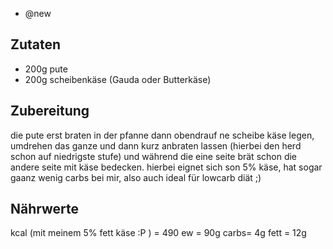 - @new

## Zutaten
- 200g pute
- 200g scheibenkäse (Gauda oder Butterkäse)

## Zubereitung
die pute erst braten in der pfanne
dann obendrauf ne scheibe käse legen, umdrehen das ganze und dann kurz anbraten lassen (hierbei den herd schon auf niedrigste stufe) und während die eine seite brät schon die andere seite mit käse bedecken.
hierbei eignet sich son 5% käse, hat sogar gaanz wenig carbs bei mir, also auch ideal für lowcarb diät ;)

## Nährwerte
kcal (mit meinem 5% fett käse :P ) = 490
ew = 90g
carbs= 4g
fett = 12g


